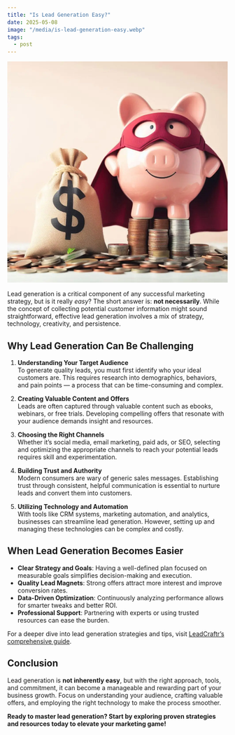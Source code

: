 ```yaml
---
title: "Is Lead Generation Easy?"
date: 2025-05-08
image: "/media/is-lead-generation-easy.webp"
tags:
  - post
---
```


![Is Lead Generation Easy?](/media/is-lead-generation-easy.webp)

Lead generation is a critical component of any successful marketing strategy, but is it really *easy*? The short answer is: **not necessarily**. While the concept of collecting potential customer information might sound straightforward, effective lead generation involves a mix of strategy, technology, creativity, and persistence.

## Why Lead Generation Can Be Challenging

1. **Understanding Your Target Audience**  
   To generate quality leads, you must first identify who your ideal customers are. This requires research into demographics, behaviors, and pain points — a process that can be time-consuming and complex.

2. **Creating Valuable Content and Offers**  
   Leads are often captured through valuable content such as ebooks, webinars, or free trials. Developing compelling offers that resonate with your audience demands insight and resources.

3. **Choosing the Right Channels**  
   Whether it’s social media, email marketing, paid ads, or SEO, selecting and optimizing the appropriate channels to reach your potential leads requires skill and experimentation.

4. **Building Trust and Authority**  
   Modern consumers are wary of generic sales messages. Establishing trust through consistent, helpful communication is essential to nurture leads and convert them into customers.

5. **Utilizing Technology and Automation**  
   With tools like CRM systems, marketing automation, and analytics, businesses can streamline lead generation. However, setting up and managing these technologies can be complex and costly.

## When Lead Generation Becomes Easier

- **Clear Strategy and Goals**: Having a well-defined plan focused on measurable goals simplifies decision-making and execution.
- **Quality Lead Magnets**: Strong offers attract more interest and improve conversion rates.
- **Data-Driven Optimization**: Continuously analyzing performance allows for smarter tweaks and better ROI.
- **Professional Support**: Partnering with experts or using trusted resources can ease the burden.

For a deeper dive into lead generation strategies and tips, visit [LeadCraftr’s comprehensive guide](https://leadcraftr.com/posts/lead-generation/).

## Conclusion

Lead generation is **not inherently easy**, but with the right approach, tools, and commitment, it can become a manageable and rewarding part of your business growth. Focus on understanding your audience, crafting valuable offers, and employing the right technology to make the process smoother.

**Ready to master lead generation? Start by exploring proven strategies and resources today to elevate your marketing game!**
